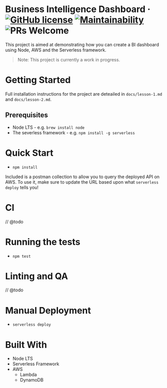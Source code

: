 # Business Intelligence Dashboard &middot; [![GitHub license](https://img.shields.io/badge/license-MIT-blue.svg)](https://github.com/ianoshorty/komodo-bi-dashboard/blob/master/LICENSE) [![Maintainability](https://api.codeclimate.com/v1/badges/7fca32b82a21195b29d6/maintainability)](https://codeclimate.com/github/ianoshorty/komodo-bi-dashboard/maintainability) ![PRs Welcome](https://img.shields.io/badge/PRs-welcome-brightgreen.svg)

This project is aimed at demonstrating how you can create a BI dashboard using Node, AWS and the Serverless framework.

> Note: This project is currently a work in progress.

# Getting Started

Full installation instructions for the project are deteailed in `docs/lesson-1.md` and `docs/lesson-2.md`.

## Prerequisites

 - Node LTS - e.g. `brew install node`
 - The severless framework - e.g. `npm install -g serverless`

# Quick Start

 - `npm install`

Included is a postman collection to allow you to query the deployed API on AWS. To use it, make sure to update the URL based upon what `serverless deploy` tells you!

# CI

// @todo

# Running the tests

 - `npm test`

# Linting and QA

// @todo

# Manual Deployment

 - `serverless deploy`

# Built With

 - Node LTS
 - Serverless Framework
 - AWS
   - Lambda
   - DynamoDB